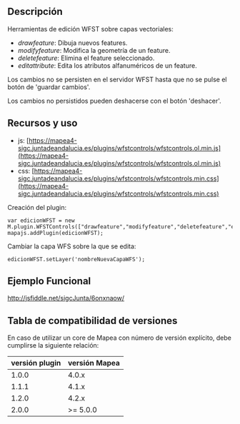 ## Descripción

Herramientas de edición WFST sobre capas vectoriales:
- *drawfeature*: Dibuja nuevos features.
- *modifyfeature*: Modifica la geometría de un feature.
- *deletefeature*: Elimina el feature seleccionado.
- *editattribute*: Edita los atributos alfanuméricos de un feature.

Los cambios no se persisten en el servidor WFST hasta que no se pulse el botón de 'guardar cambios'.

Los cambios no persistidos pueden deshacerse con el botón 'deshacer'.

## Recursos y uso

- js: [https://mapea4-sigc.juntadeandalucia.es/plugins/wfstcontrols/wfstcontrols.ol.min.js](https://mapea4-sigc.juntadeandalucia.es/plugins/wfstcontrols/wfstcontrols.ol.min.js)
- css: [https://mapea4-sigc.juntadeandalucia.es/plugins/wfstcontrols/wfstcontrols.min.css](https://mapea4-sigc.juntadeandalucia.es/plugins/wfstcontrols/wfstcontrols.min.css)

Creación del plugin:
```
var edicionWFST = new M.plugin.WFSTControls(["drawfeature","modifyfeature","deletefeature","editattribute"],'nombreCapaWFS';
mapajs.addPlugin(edicionWFST);
```
Cambiar la capa WFS sobre la que se edita:
```
edicionWFST.setLayer('nombreNuevaCapaWFS');
```
## Ejemplo Funcional

http://jsfiddle.net/sigcJunta/6onxnaow/

## Tabla de compatibilidad de versiones   
En caso de utilizar un core de Mapea con número de versión explícito, debe cumplirse la siguiente relación:  

versión plugin | versión Mapea |
--- | --- |
1.0.0 | 4.0.x
1.1.1 | 4.1.x
1.2.0 | 4.2.x 
2.0.0 | >= 5.0.0
